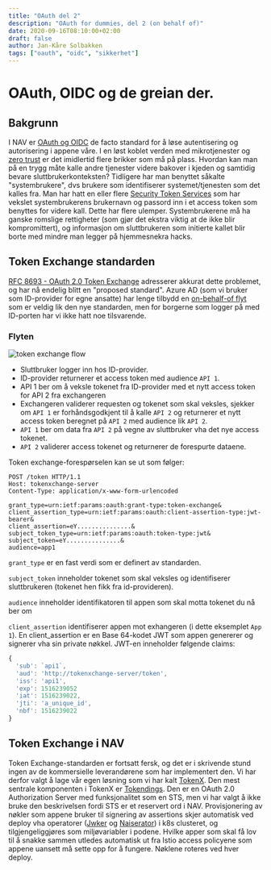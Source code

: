 ```yaml
---
title: "OAuth del 2"
description: "OAuth for dummies, del 2 (on behalf of)"
date: 2020-09-16T08:10:00+02:00
draft: false
author: Jan-Kåre Solbakken
tags: ["oauth", "oidc", "sikkerhet"]
---
```


# OAuth, OIDC og de greian der.

## Bakgrunn
I NAV er [OAuth og OIDC](/blog/posts/2020/09/oauth-del-1.html) de facto standard for å løse autentisering og autorisering i appene våre. I en løst koblet verden med mikrotjenester og [zero trust](https://doc.nais.io/appendix/zero-trust) er det imidlertid flere brikker som må på plass. Hvordan kan man på en trygg måte kalle andre tjenester videre bakover i kjeden og samtidig bevare sluttbrukerkonteksten? Tidligere har man benyttet såkalte "systembrukere", dvs brukere som identifiserer systemet/tjenesten som det kalles fra. Man har hatt en eller flere [Security Token Services](https://en.wikipedia.org/wiki/Security_token_service) som har vekslet systembrukerens brukernavn og passord inn i et access token som benyttes for videre kall. Dette har flere ulemper. Systembrukerene må ha ganske romslige rettigheter (som gjør det ekstra viktig at de ikke blir kompromittert), og informasjon om sluttbrukeren som initierte kallet blir borte med mindre man legger på hjemmesnekra hacks.

## Token Exchange standarden
[RFC 8693 - OAuth 2.0 Token Exchange](https://www.rfc-editor.org/rfc/rfc8693.html) adresserer akkurat dette problemet, og har nå endelig blitt en "proposed standard". Azure AD (som vi bruker som ID-provider for egne ansatte) har lenge tilbydd en [on-behalf-of flyt](https://docs.microsoft.com/en-us/azure/active-directory/develop/v2-oauth2-on-behalf-of-flow) som er veldig lik den nye standarden, men for borgerne som logger på med ID-porten har vi ikke hatt noe tilsvarende.

### Flyten

![token exchange flow](/blog/images/exchange.png)

* Sluttbruker logger inn hos ID-provider.
* ID-provider returnerer et access token med audience `API 1`.
* API 1 ber om å veksle tokenet fra ID-provider med et nytt access token for API 2 fra exchangeren 
* Exchangeren validerer requesten og tokenet som skal veksles, sjekker om `API 1` er forhåndsgodkjent til å kalle `API 2` og returnerer et nytt access token beregnet på `API 2` med audience lik  `API 2`.
* `API 1` ber om data fra `API 2` på vegne av sluttbruker vha det nye access tokenet.
* `API 2` validerer access tokenet og returnerer de forespurte dataene.

Token exchange-forespørselen kan se ut som følger:

```shell
POST /token HTTP/1.1
Host: tokenxchange-server
Content-Type: application/x-www-form-urlencoded

grant_type=urn:ietf:params:oauth:grant-type:token-exchange&
client_assertion_type=urn:ietf:params:oauth:client-assertion-type:jwt-bearer&
client_assertion=eY...............&
subject_token_type=urn:ietf:params:oauth:token-type:jwt&
subject_token=eY...............&
audience=app1
```

`grant_type` er en fast verdi som er definert av standarden.

`subject_token` inneholder tokenet som skal veksles og identifiserer sluttbrukeren (tokenet hen fikk fra id-provideren).

`audience` inneholder identifikatoren til appen som skal motta tokenet du nå ber om

`client_assertion` identifiserer appen mot exhangeren (i dette eksemplet `App 1`). En client_assertion er en Base 64-kodet JWT som appen genererer og signerer vha sin private nøkkel. JWT-en inneholder følgende claims:

```javascript
{
  'sub': `api1`,
  'aud': 'http://tokenxchange-server/token',
  'iss': 'api1',
  'exp': 1516239052
  'iat': 1516239022,
  'jti': 'a_unique_id',
  'nbf': 1516239022
}
```

## Token Exchange i NAV
Token Exchange-standarden er fortsatt fersk, og det er i skrivende stund ingen av de kommersielle leverandørene som har implementert den. Vi har derfor valgt å lage vår egen løsning som vi har kalt [TokenX](https://doc.nais.io/addons/tokenx). Den mest sentrale komponenten i TokenX er [Tokendings](https://github.com/nais/tokendings). Den er en OAuth 2.0 Authorization Server med funksjonalitet som en STS, men vi har valgt å ikke bruke den beskrivelsen fordi STS er et reservert ord i NAV. Provisjonering av nøkler som appene bruker til signering av assertions skjer automatisk ved deploy vha operatorer ([Jwker](https://github.com/nais/jwker/) og [Naiserator](https://github.com/nais/naiserator/)) i k8s clusteret, og tilgjengeliggjøres som miljøvariabler i podene. Hvilke apper som skal få lov til å snakke sammen utledes automatisk ut fra Istio access policyene som appene uansett må sette opp for å fungere. Nøklene roteres ved hver deploy.


